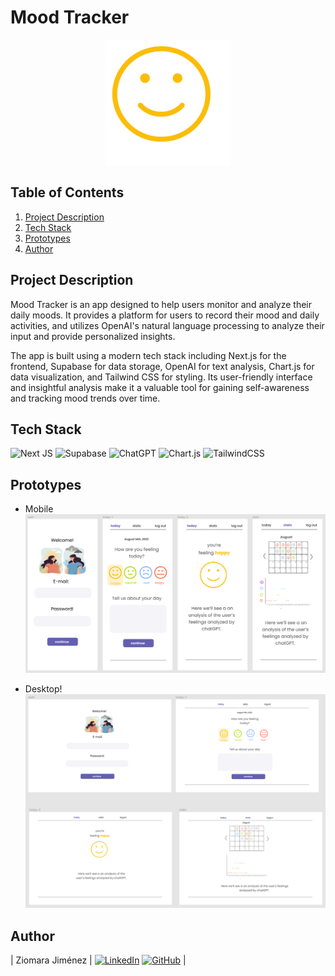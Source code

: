 # Mood Tracker

<div align="center">
  <img src="./public/mood.png" alt="Mood Tracker Logo" width="200">
</div>

## Table of Contents

1. [Project Description](#project-description)
2. [Tech Stack](#tech-stack)
3. [Prototypes](#prototypes)
4. [Author](#author)

## Project Description

Mood Tracker is an app designed to help users monitor and analyze their daily moods. It provides a platform for users to record their mood and daily activities, and utilizes OpenAI's natural language processing to analyze their input and provide personalized insights.

The app is built using a modern tech stack including Next.js for the frontend, Supabase for data storage, OpenAI for text analysis, Chart.js for data visualization, and Tailwind CSS for styling. Its user-friendly interface and insightful analysis make it a valuable tool for gaining self-awareness and tracking mood trends over time.

## Tech Stack

![Next JS](https://img.shields.io/badge/Next-black?style=for-the-badge&logo=next.js&logoColor=white)
![Supabase](https://img.shields.io/badge/Supabase-3ECF8E?style=for-the-badge&logo=supabase&logoColor=white)
![ChatGPT](https://img.shields.io/badge/chatGPT-74aa9c?style=for-the-badge&logo=openai&logoColor=white)
![Chart.js](https://img.shields.io/badge/chart.js-F5788D.svg?style=for-the-badge&logo=chart.js&logoColor=white)
![TailwindCSS](https://img.shields.io/badge/tailwindcss-%2338B2AC.svg?style=for-the-badge&logo=tailwind-css&logoColor=white)

## Prototypes

* Mobile
![Prototypes Mobile](./public/prototypes.png)

* Desktop!
![Prototypes Desktop](./public/mobileprototypes.png)

## Author

| Ziomara Jiménez | [![LinkedIn](https://img.shields.io/badge/linkedin-%230077B5.svg?style=for-the-badge&logo=linkedin&logoColor=white)](https://www.linkedin.com/in/ziomarajimenez/) [![GitHub](https://img.shields.io/badge/github-%23121011.svg?style=for-the-badge&logo=github&logoColor=white)](https://github.com/ziomarajimenez) |
